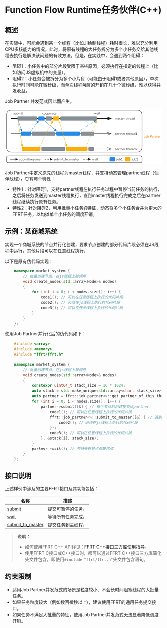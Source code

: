 # Function Flow Runtime任务伙伴(C++)

## 概述

在实际中，可能会遇到某一个线程（比如UI绘制线程）耗时很长，难以充分利用CPU多核能力的情况。此时，将原有线程的大任务拆分为多个小任务交给其他线程去执行是解决该问题的有效方法。但是，在实践中，会遇到两个阻碍：

- 阻碍1：小任务中的部分片段受限于某些原因，必须执行在指定的线程上（比如访问JS虚拟机中的变量）。
- 阻碍2：小任务会被拆分为多个小片段（可能由于阻碍1或者其他原因），单次执行时间可能在微秒级，而单次线程唤醒的开销在几十个微秒级，难以获得并发收益。

Job Partner 并发范式因此而产生。

![image](figures/ffrt_figure8.png)

Job Partner中定义原先的线程为master线程，并支持动态管理partner线程（伙伴线程），它有两个特性：

- 特性1：针对阻碍1，支持partner线程在执行任务过程中暂停当前任务的执行，之后将任务发送到master线程执行，直到master线程执行完成之后在partner线程继续执行原有任务。
- 特性2：针对阻碍2，利用批量小任务的特征，动态将多个小任务合并为更大的FFRT任务，以均摊单个小任务的调度开销。

## 示例：某商城系统

实现一个商城系统的节点并行化创建，要求节点创建的部分代码片段必须在JS线程中运行，其他片段可以在任意线程执行。

以下是原有伪代码实现：

````cpp
    namespace market_system {
        // 批量创建节点，在js线程上被调用
        void create_nodes(std::array<Node>& nodes)
        {
            for (int i = 0; i < nodes.size(); i++) {
                code1(); // 可以在任意线程上执行的代码片段
                code2(); // 必须在js线程上执行的代码片段
                code3(); // 可以在任意线程上执行的代码片段
            }
        }
    };
````

使用Job Partner并行化后的伪代码如下：

````cpp
    #include <array>
    #include <memory>
    #include "ffrt/ffrt.h"

    namespace market_system {
        // 批量创建节点，在js线程上被调用
        void create_nodes(std::array<Node>& nodes)
        {
            constexpr uint64_t stack_size = 16 * 1024;
            auto stack = std::make_unique<std::array<char, stack_size>[]>(nodes.size()); // 创建job_num个执行栈
            auto partner = ffrt::job_partner<>::get_partner_of_this_thread(); // 获得当前js线程的伙伴
            for (int i = 0; i < nodes.size(); i++) {
                partner->submit([&] { // 每个节点的创建提交给partner
                    code1(); // 可以在任意线程上执行的代码片段
                    ffrt::job_partner<>::submit_to_master([&] { // 遇到必须在master线程执行的任务时发给主线程并同步等待
                        code2(); // 必须在js线程上执行的代码片段
                    });
                    code3(); // 可以在任意线程上执行的代码片段
                }, &stack[i], stack_size);
            }
            partner->wait(); // 等待所有节点创建完成
        }
    };
````

## 接口说明

上述样例中涉及的主要FFRT接口及其功能包括：

| 名称                                                           | 描述               |
| -------------------------------------------------------------- | ------------------ |
| [submit](https://gitee.com/openharmony/resourceschedule_ffrt/blob/master/docs/ffrt-api-guideline-cpp.md#submit-suspendable-job)     | 提交可暂停的任务。 |
| [wait](https://gitee.com/openharmony/resourceschedule_ffrt/blob/master/docs/ffrt-api-guideline-cpp.md#wait)                         | 等待所有任务完成。 |
| [submit_to_master](https://gitee.com/openharmony/resourceschedule_ffrt/blob/master/docs/ffrt-api-guideline-cpp.md#submit_to_master) | 提交任务到主线程。 |

> **说明：**
>
> - 如何使用FFRT C++ API详见：[FFRT C++接口三方库使用指导](ffrt-development-guideline.md#using-ffrt-c-api-1)。
> - 使用FFRT C接口或C++接口时，都可以通过FFRT C++接口三方库简化头文件包含，即使用`#include "ffrt/ffrt.h"`头文件包含语句。

## 约束限制

- 适用Job Partner并发范式的场景是粒度较小、不会长时间阻塞线程的大批量任务。
- 如果任务粒度较大（例如数百微秒以上），建议使用FFRT的通用任务提交接口。
- 如果任务不满足大批量的特征，使用Job Partner并发范式无法显著降低调度开销。
